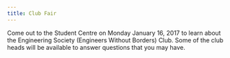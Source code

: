 ```yaml
---
title: Club Fair
---
```


 Come out to the Student Centre on Monday January 16, 2017 to learn about the Engineering Society (Engineers Without Borders) Club.  Some of the club heads will be available to answer questions that you may have.